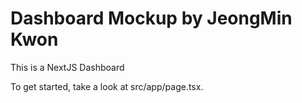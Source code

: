 # Dashboard Mockup by JeongMin Kwon

This is a NextJS Dashboard

To get started, take a look at src/app/page.tsx.
